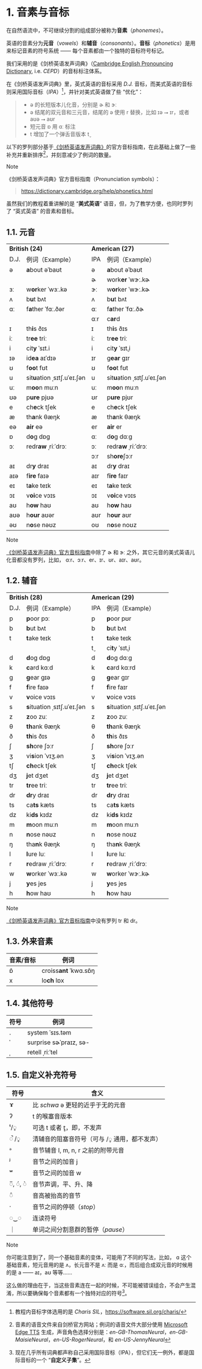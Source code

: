 # 1. 音素与音标

在自然语流中，不可继续分割的组成部分被称为**音素**（*phonemes*）。

英语的音素分为**元音**（*vowels*）和**辅音**（*consonants*）。**音标**（*phonetics*）是用来标记音素的符号系统 —— 每个音素都由一个独特的音标符号标记。

我们采用的是《剑桥英语发声词典》（[Cambridge English Pronouncing Dictionary](https://dictionary.cambridge.org/pronunciation/), i.e. *CEPD*）的音标标注体系。

在《剑桥英语发声词典》里，英式英语的音标采用 *D.J.* 音标，而美式英语的音标则采用国际音标（*IPA*）[^1]，并针对美式英语做了些 “优化”：

> * <span class="pho">ə</span> 的长短版本儿化音，分别是 <span class="pho">ɚ</span> 和 <span class="pho">ɝː</span>
> * <span class="pho">ə</span> 结尾的双元音和三元音，结尾的 <span class="pho">ə</span> 使用 <span class="pho">r</span> 替换，比如 <span class="pho">ɪə</span>  ⭢ <span class="pho">ɪr</span>，或者 <span class="pho">aʊə</span>  ⭢ <span class="pho">aʊr</span>
> * 短元音 <span class="pho">ɒ</span> 用 <span class="pho">ɑː</span> 标注
> * <span class="pho">t</span> 增加了一个弹舌音版本 <span class="pho">t̬</span>

以下的罗列部分基于[《剑桥英语发声词典》](https://dictionary.cambridge.org/pronunciation/)的官方音标指南，在此基础上做了一些补充并重新排序[^2]，并刻意减少了例词的数量。

> [!Note]
> 《剑桥英语发声词典》官方音标指南（Pronunciation symbols）：
> > https://dictionary.cambridge.org/help/phonetics.html

虽然我们的教程着重讲解的是 “**美式英语**” 语音，但，为了教学方便，也同时罗列了 “英式英语” 的音素和音标。

## 1.1. 元音

<table>
<tbody>
<tr>
<td colspan="2"><strong>British (24)</strong></td>
<td colspan="2"><strong>American (27)</strong></td>
</tr>
<tr>
<td>D.J.</td>
<td>例词（Example）</td>
<td>IPA</td>
<td>例词（Example）</td>
</tr>
<tr>
<td><span class="pho">ə</span><span class="speak-word-inline" data-audio-uk-male="/audios/uk_phonetics_sound_above_2023feb.mp3"></span></td>
<td><b>a</b>bout <span class="pho alt not-display">əˈbaʊt</span><span class="speak-word-inline" data-audio-uk-female="/audios/about-uk-female.mp3" data-audio-uk-male="/audios/about-uk-male.mp3"></span></td>
<td><span class="pho">ə</span><span class="speak-word-inline" data-audio-us-male="/audios/us_phonetics_sound_above_2023feb.mp3"></span></td>
<td><b>a</b>bout <span class="pho alt not-display">əˈbaʊt</span><span class="speak-word-inline" data-audio-us-female="/audios/about-us-female.mp3" data-audio-us-male="/audios/about-us-male.mp3"></span></td>
</tr>
<tr>
<td></td>
<td></td>
<td><span class="pho">ɚ</span><span class="speak-word-inline" data-audio-us-male="/audios/us_phonetics_sound_mother_2023feb.mp3"></span></td>
<td>work<b>er</b> <span class="pho alt not-display">ˈwɝː.kɚ</span><span class="speak-word-inline" data-audio-us-female="/audios/worker-us-female.mp3" data-audio-us-male="/audios/worker-us-male.mp3"></span></td>
</tr>
<tr>
<td><span class="pho">ɜː</span><span class="speak-word-inline" data-audio-uk-male="/audios/uk_phonetics_sound_bird_2023feb.mp3"></span></td>
<td>w<b>or</b>ker <span class="pho alt not-display">ˈwɜː.kə</span><span class="speak-word-inline" data-audio-uk-female="/audios/worker-uk-female.mp3" data-audio-uk-male="/audios/worker-uk-male.mp3"></span></td>
<td><span class="pho">ɝː</span><span class="speak-word-inline" data-audio-us-male="/audios/us_phonetics_sound_bird_2023feb.mp3"></span></td>
<td>w<b>or</b>ker <span class="pho alt not-display">ˈwɝː.kɚ</span><span class="speak-word-inline" data-audio-us-female="/audios/worker-us-female.mp3" data-audio-us-male="/audios/worker-us-male.mp3"></span></td>
</tr>
<tr>
<td><span class="pho">ʌ</span><span class="speak-word-inline" data-audio-uk-male="/audios/uk_phonetics_sound_cup_2023feb.mp3"></span></td>
<td>b<b>u</b>t <span class="pho alt not-display">bʌt</span><span class="speak-word-inline" data-audio-uk-female="/audios/but-uk-female.mp3" data-audio-uk-male="/audios/but-uk-male.mp3"></span></td>
<td><span class="pho">ʌ</span><span class="speak-word-inline" data-audio-us-male="/audios/us_phonetics_sound_cup_2023feb.mp3"></span></td>
<td>b<b>u</b>t <span class="pho alt not-display">bʌt</span><span class="speak-word-inline" data-audio-us-female="/audios/but-us-female.mp3" data-audio-us-male="/audios/but-us-male.mp3"></span></td>
</tr>
<tr>
<td><span class="pho">ɑː</span><span class="speak-word-inline" data-audio-uk-male="/audios/uk_phonetics_sound_father_2023feb.mp3"></span></td>
<td>f<b>a</b>ther <span class="pho alt not-display">ˈfɑː.ðər</span><span class="speak-word-inline" data-audio-uk-female="/audios/father-uk-female.mp3" data-audio-uk-male="/audios/father-uk-male.mp3"></span></td>
<td><span class="pho">ɑː</span><span class="speak-word-inline" data-audio-us-male="/audios/us_phonetics_sound_father_2023feb.mp3"></span></td>
<td>f<b>a</b>ther <span class="pho alt not-display">ˈfɑː.ðɚ</span><span class="speak-word-inline" data-audio-us-female="/audios/father-us-female.mp3" data-audio-us-male="/audios/father-us-male.mp3"></span></td>
</tr>
<tr>
<td></td>
<td></td>
<td><span class="pho">ɑːr</span><span class="speak-word-inline" data-audio-us-male="/audios/us_phonetics_sound_card_2023feb.mp3"></span></td>
<td>c<b>ar</b>d<span class="speak-word-inline" data-audio-us-female="/audios/card-us-female.mp3" data-audio-us-male="/audios/card-us-male.mp3"></span></td>
</tr>
<tr>
<td><span class="pho">ɪ</span><span class="speak-word-inline" data-audio-uk-male="/audios/uk_phonetics_sound_ship_2023feb.mp3"></span></td>
<td>th<b>i</b>s <span class="pho alt not-display">ðɪs</span><span class="speak-word-inline" data-audio-uk-female="/audios/this-uk-female.mp3" data-audio-uk-male="/audios/this-uk-male.mp3"></span></td>
<td><span class="pho">ɪ</span><span class="speak-word-inline" data-audio-us-male="/audios/us_phonetics_sound_ship_2023feb.mp3"></span></td>
<td>th<b>i</b>s <span class="pho alt not-display">ðɪs</span><span class="speak-word-inline" data-audio-us-female="/audios/this-us-female.mp3" data-audio-us-male="/audios/this-us-male.mp3"></span></td>
</tr>
<tr>
<td><span class="pho">iː</span><span class="speak-word-inline" data-audio-uk-male="/audios/uk_phonetics_sound_sheep_2023feb.mp3"></span></td>
<td>tr<b>ee</b> <span class="pho alt not-display">triː</span><span class="speak-word-inline" data-audio-uk-female="/audios/tree-uk-female.mp3" data-audio-uk-male="/audios/tree-uk-male.mp3"></span></td>
<td><span class="pho">iː</span><span class="speak-word-inline" data-audio-us-male="/audios/us_phonetics_sound_sheep_2023feb.mp3"></span></td>
<td>tr<b>ee</b> <span class="pho alt not-display">triː</span><span class="speak-word-inline" data-audio-us-female="/audios/tree-us-female.mp3" data-audio-us-male="/audios/tree-us-male.mp3"></span></td>
</tr>
<tr>
<td><span class="pho">i</span><span class="speak-word-inline" data-audio-uk-male="/audios/uk_phonetics_sound_happy_2023feb.mp3"></span></td>
<td>cit<b>y</b> <span class="pho alt not-display">ˈsɪt.i</span><span class="speak-word-inline" data-audio-uk-female="/audios/city-uk-female.mp3" data-audio-uk-male="/audios/city-uk-male.mp3"></span></td>
<td><span class="pho">i<span class="speak-word-inline" data-audio-us-male="/audios/us_phonetics_sound_happy_2023feb.mp3"></span></span></td>
<td>cit<b>y</b> <span class="pho alt not-display">ˈsɪt̬.i</span><span class="speak-word-inline" data-audio-us-female="/audios/city-us-female.mp3" data-audio-us-male="/audios/city-us-male.mp3"></span></td>
</tr>
<tr>
<td><span class="pho">ɪə</span><span class="speak-word-inline" data-audio-uk-male="/audios/uk_phonetics_sound_ear_2023feb.mp3"></span></td>
<td>id<b>ea</b> <span class="pho alt not-display">aɪˈdɪə</span><span class="speak-word-inline" data-audio-uk-female="/audios/idea-uk-female.mp3" data-audio-uk-male="/audios/idea-uk-male.mp3"></span></td>
<td><span class="pho">ɪr</span><span class="speak-word-inline" data-audio-us-male="/audios/us_phonetics_sound_ear_2023feb.mp3"></span></td>
<td>g<b>ear</b> <span class="pho alt not-display">ɡɪr</span><span class="speak-word-inline" data-audio-us-female="/audios/gear-us-female.mp3" data-audio-us-male="/audios/gear-us-male.mp3"></span></td>
</tr>
<tr>
<td><span class="pho">ʊ</span><span class="speak-word-inline" data-audio-uk-male="/audios/uk_phonetics_sound_foot_2023feb.mp3"></span></td>
<td>f<b>oo</b>t <span class="pho alt not-display">fʊt</span><span class="speak-word-inline" data-audio-uk-female="/audios/foot-uk-female.mp3" data-audio-uk-male="/audios/foot-uk-male.mp3"></span></td>
<td><span class="pho">ʊ</span><span class="speak-word-inline" data-audio-us-male="/audios/us_phonetics_sound_foot_2023feb.mp3"></span></td>
<td>f<b>oo</b>t <span class="pho alt not-display">fʊt</span><span class="speak-word-inline" data-audio-us-female="/audios/foot-us-female.mp3" data-audio-us-male="/audios/foot-us-male.mp3"></span></td>
</tr>
<tr>
<td><span class="pho">u</span><span class="speak-word-inline" data-audio-uk-male="/audios/uk_phonetics_sound_situation_2023feb.mp3"></span></td>
<td>sit<b>u</b>ation <span class="pho alt not-display">ˌsɪtʃ.uˈeɪ.ʃən</span><span class="speak-word-inline" data-audio-uk-female="/audios/situation-uk-female.mp3" data-audio-uk-male="/audios/situation-uk-male.mp3"></span></td>
<td><span class="pho">u</span><span class="speak-word-inline" data-audio-us-male="/audios/us_phonetics_sound_situation_2023feb.mp3"></span></td>
<td>sit<b>u</b>ation <span class="pho alt not-display">ˌsɪtʃ.uˈeɪ.ʃən</span><span class="speak-word-inline" data-audio-us-female="/audios/situation-us-female.mp3" data-audio-us-male="/audios/situation-us-male.mp3"></span></td>
</tr>
<tr>
<td><span class="pho">uː</span><span class="speak-word-inline" data-audio-uk-male="/audios/uk_phonetics_sound_blue_2023feb.mp3"></span></td>
<td>m<b>oo</b>n <span class="pho alt not-display">muːn</span><span class="speak-word-inline" data-audio-uk-female="/audios/moon-uk-female.mp3" data-audio-uk-male="/audios/moon-uk-male.mp3"></span></td>
<td><span class="pho">uː</span><span class="speak-word-inline" data-audio-us-male="/audios/us_phonetics_sound_blue_2023feb.mp3"></span></td>
<td>m<b>oo</b>n <span class="pho alt not-display">muːn</span><span class="speak-word-inline" data-audio-us-female="/audios/moon-us-female.mp3" data-audio-us-male="/audios/moon-us-male.mp3"></span></td>
</tr>
<tr>
<td><span class="pho">ʊə</span><span class="speak-word-inline" data-audio-uk-male="/audios/uk_phonetics_sound_pure_2023feb.mp3"></span></td>
<td>p<b>ure</b> <span class="pho alt not-display">pjʊə</span><span class="speak-word-inline" data-audio-uk-female="/audios/pure-uk-female.mp3" data-audio-uk-male="/audios/pure-uk-male.mp3"></span></td>
<td><span class="pho">ʊr</span><span class="speak-word-inline" data-audio-us-male="/audios/us_phonetics_sound_pure_2023feb.mp3"></span></td>
<td>p<b>ure</b> <span class="pho alt not-display">pjʊr</span><span class="speak-word-inline" data-audio-us-female="/audios/pure-us-female.mp3" data-audio-us-male="/audios/pure-us-male.mp3"></span></td>
</tr>
<tr>
<td><span class="pho">e</span><span class="speak-word-inline" data-audio-uk-male="/audios/uk_phonetics_sound_head_2023feb.mp3"></span></td>
<td>ch<b>e</b>ck <span class="pho alt not-display">tʃek</span><span class="speak-word-inline" data-audio-uk-female="/audios/check-uk-female.mp3" data-audio-uk-male="/audios/check-uk-male.mp3"></span></td>
<td><span class="pho">e</span><span class="speak-word-inline" data-audio-us-male="/audios/us_phonetics_sound_head_2023feb.mp3"></span></td>
<td>ch<b>e</b>ck <span class="pho alt not-display">tʃek</span><span class="speak-word-inline" data-audio-us-female="/audios/check-us-female.mp3" data-audio-us-male="/audios/check-us-male.mp3"></span></td>
</tr>
<tr>
<td><span class="pho">æ</span><span class="speak-word-inline" data-audio-uk-male="/audios/uk_phonetics_sound_hat_2023feb.mp3"></span></td>
<td>th<b>a</b>nk <span class="pho alt not-display">θæŋk</span><span class="speak-word-inline" data-audio-uk-female="/audios/thank-uk-female.mp3" data-audio-uk-male="/audios/thank-uk-male.mp3"></span></td>
<td><span class="pho">æ</span><span class="speak-word-inline" data-audio-us-male="/audios/us_phonetics_sound_hat_2023feb.mp3"></span></td>
<td>th<b>a</b>nk <span class="pho alt not-display">θæŋk</span><span class="speak-word-inline" data-audio-us-female="/audios/thank-us-female.mp3" data-audio-us-male="/audios/thank-us-male.mp3"></span></td>
</tr>
<tr>
<td><span class="pho">eə</span><span class="speak-word-inline" data-audio-uk-male="/audios/uk_phonetics_sound_hair_2023feb.mp3"></span></td>
<td><b>air</b> <span class="pho alt not-display">eə</span><span class="speak-word-inline" data-audio-uk-female="/audios/air-uk-female.mp3" data-audio-uk-male="/audios/air-uk-male.mp3"></span></td>
<td><span class="pho">er</span><span class="speak-word-inline" data-audio-us-male="/audios/us_phonetics_sound_hair_2023feb.mp3"></span></td>
<td><b>air</b> <span class="pho alt not-display">er</span><span class="speak-word-inline" data-audio-us-female="/audios/air-us-female.mp3" data-audio-us-male="/audios/air-us-male.mp3"></span></td>
</tr>
<tr>
<td><span class="pho">ɒ</span><span class="speak-word-inline" data-audio-uk-male="/audios/uk_phonetics_sound_sock_2023feb.mp3"></span></td>
<td>d<b>o</b>g <span class="pho alt not-display">dɒɡ</span><span class="speak-word-inline" data-audio-uk-female="/audios/dog-uk-female.mp3" data-audio-uk-male="/audios/dog-uk-male.mp3"></span></td>
<td><span class="pho">ɑː</span><span class="speak-word-inline" data-audio-us-male="/audios/us_phonetics_sound_father_2023feb.mp3"></span></td>
<td>d<b>o</b>g <span class="pho alt not-display">dɑːɡ</span><span class="speak-word-inline" data-audio-us-female="/audios/dog-us-female.mp3" data-audio-us-male="/audios/dog-us-male.mp3"></span></td>
</tr>
<tr>
<td><span class="pho">ɔː</span><span class="speak-word-inline" data-audio-uk-male="/audios/uk_phonetics_sound_horse_2023feb.mp3"></span></td>
<td>redr<b>aw</b> <span class="pho alt not-display">ˌriːˈdrɔː</span><span class="speak-word-inline" data-audio-uk-female="/audios/redraw-uk-female.mp3" data-audio-uk-male="/audios/redraw-uk-male.mp3"></span></td>
<td><span class="pho">ɔː</span><span class="speak-word-inline" data-audio-us-male="/audios/us_phonetics_sound_horse_2023feb.mp3"></span></td>
<td>redr<b>aw</b> <span class="pho alt not-display">ˌriːˈdrɔː</span><span class="speak-word-inline" data-audio-us-female="/audios/redraw-us-female.mp3" data-audio-us-male="/audios/redraw-us-male.mp3"></span></td>
</tr>
<tr>
<td></td>
<td></td>
<td><span class="pho">ɔːr</span><span class="speak-word-inline" data-audio-us-male="/audios/us_phonetics_sound_ho_rse_2023feb.mp3"></span></td>
<td>sh<b>ore</b><span class="pho alt not-display">ʃɔːr</span><span class="speak-word-inline" data-audio-us-female="/audios/shore-us-female.mp3" data-audio-us-male="/audios/shore-us-male.mp3"></span></td>
</tr>
<tr>
<td><span class="pho">aɪ</span><span class="speak-word-inline" data-audio-uk-male="/audios/uk_phonetics_sound_eye_2023feb.mp3"></span></td>
<td>dr<b>y</b> <span class="pho alt not-display">draɪ</span><span class="speak-word-inline" data-audio-uk-female="/audios/dry-uk-female.mp3" data-audio-uk-male="/audios/dry-uk-male.mp3"></span></td>
<td><span class="pho">aɪ</span><span class="speak-word-inline" data-audio-us-male="/audios/us_phonetics_sound_eye_2023feb.mp3"></span></td>
<td>dr<b>y</b> <span class="pho alt not-display">draɪ</span><span class="speak-word-inline" data-audio-us-female="/audios/dry-us-female.mp3" data-audio-us-male="/audios/dry-us-male.mp3"></span></td>
</tr>
<tr>
<td><span class="pho">aɪə</span><span class="speak-word-inline" data-audio-uk-male="/audios/uk_phonetics_sound_fire_2023feb.mp3"></span></td>
<td>f<b>ire</b> <span class="pho alt not-display">faɪə</span><span class="speak-word-inline" data-audio-uk-female="/audios/fire-uk-female.mp3" data-audio-uk-male="/audios/fire-uk-male.mp3"></span></td>
<td><span class="pho">aɪr</span><span class="speak-word-inline" data-audio-us-male="/audios/us_phonetics_sound_fire_2023feb.mp3"></span></td>
<td>f<b>ire</b> <span class="pho alt not-display">faɪr</span><span class="speak-word-inline" data-audio-us-female="/audios/fire-us-female.mp3" data-audio-us-male="/audios/fire-us-male.mp3"></span></td>
</tr>
<tr>
<td><span class="pho">eɪ</span><span class="speak-word-inline" data-audio-uk-male="/audios/uk_phonetics_sound_day_2023feb_002.mp3"></span></td>
<td>t<b>a</b>ke <span class="pho alt not-display">teɪk</span><span class="speak-word-inline" data-audio-uk-female="/audios/take-uk-female.mp3" data-audio-uk-male="/audios/take-uk-male.mp3"></span></td>
<td><span class="pho">eɪ</span><span class="speak-word-inline" data-audio-us-male="/audios/us_phonetics_sound_day_2023feb_002.mp3"></span></td>
<td>t<b>a</b>ke <span class="pho alt not-display">teɪk</span><span class="speak-word-inline" data-audio-us-female="/audios/take-us-female.mp3" data-audio-us-male="/audios/take-us-male.mp3"></span></td>
</tr>
<tr>
<td><span class="pho">ɔɪ</span><span class="speak-word-inline" data-audio-uk-male="/audios/uk_phonetics_sound_boy_2023feb.mp3"></span></td>
<td>v<b>oi</b>ce <span class="pho alt not-display">vɔɪs</span><span class="speak-word-inline" data-audio-uk-female="/audios/voice-uk-female.mp3" data-audio-uk-male="/audios/voice-uk-male.mp3"></span></td>
<td><span class="pho">ɔɪ</span><span class="speak-word-inline" data-audio-us-male="/audios/us_phonetics_sound_boy_2023feb.mp3"></span></td>
<td>v<b>oi</b>ce <span class="pho alt not-display">vɔɪs</span><span class="speak-word-inline" data-audio-us-female="/audios/voice-us-female.mp3" data-audio-us-male="/audios/voice-us-male.mp3"></span></td>
</tr>
<tr>
<td><span class="pho">aʊ</span><span class="speak-word-inline" data-audio-uk-male="/audios/uk_phonetics_sound_mouth_2023feb.mp3"></span></td>
<td>h<b>ow</b> <span class="pho alt not-display">haʊ</span><span class="speak-word-inline" data-audio-uk-female="/audios/how-uk-female.mp3" data-audio-uk-male="/audios/how-uk-male.mp3"></span></td>
<td><span class="pho">aʊ</span><span class="speak-word-inline" data-audio-us-male="/audios/us_phonetics_sound_mouth_2023feb.mp3"></span></td>
<td>h<b>ow</b> <span class="pho alt not-display">haʊ</span><span class="speak-word-inline" data-audio-us-female="/audios/how-us-female.mp3" data-audio-us-male="/audios/how-us-male.mp3"></span></td>
</tr>
<tr>
<td><span class="pho">aʊə</span><span class="speak-word-inline" data-audio-uk-male="/audios/uk_phonetics_sound_hour_2023feb.mp3"></span></td>
<td>h<b>our</b> <span class="pho alt not-display">aʊər</span><span class="speak-word-inline" data-audio-uk-female="/audios/hour-uk-female.mp3" data-audio-uk-male="/audios/hour-uk-male.mp3"></span></td>
<td><span class="pho">aʊr</span><span class="speak-word-inline" data-audio-us-male="/audios/us_phonetics_sound_hour_2023feb.mp3"></span></td>
<td>h<b>our</b> <span class="pho alt not-display">aʊr</span><span class="speak-word-inline" data-audio-us-female="/audios/hour-us-female.mp3" data-audio-us-male="/audios/hour-us-male.mp3"></span></td>
</tr>
<tr>
<td><span class="pho">əʊ</span><span class="speak-word-inline" data-audio-uk-male="/audios/uk_phonetics_sound_nose_2023feb.mp3"></span></td>
<td>n<b>o</b>se <span class="pho alt not-display">nəʊz</span><span class="speak-word-inline" data-audio-uk-female="/audios/nose-uk-female.mp3" data-audio-uk-male="/audios/nose-uk-male.mp3"></span></td>
<td><span class="pho">oʊ</span><span class="speak-word-inline" data-audio-us-male="/audios/us_phonetics_sound_nose_2023feb.mp3"></span></td>
<td>n<b>o</b>se <span class="pho alt not-display">noʊz</span><span class="speak-word-inline" data-audio-us-female="/audios/nose-us-female.mp3" data-audio-us-male="/audios/nose-us-male.mp3"></span></td>
</tr>
</tbody>
</table>

> [!Note]
>
> [《剑桥英语发声词典》官方音标指南](https://dictionary.cambridge.org/help/phonetics.html)中除了 <span class="pho">ɚ</span> 和 <span class="pho">ɝː</span> 之外，其它元音的美式英语儿化音都没有罗列，比如，
<span class="pho">ɑːr</span>、<span class="pho">ɔːr</span>、<span class="pho">er</span>、<span class="pho">ɪr</span>、<span class="pho">ʊr</span>、<span class="pho">aɪr</span>、<span class="pho">aʊr</span>。

## 1.2. 辅音

<table>
<tbody>
<tr>
<td colspan="2"><strong>British (28)</strong></td>
<td colspan="2"><strong>American (29)</strong></td>
</tr>
<tr>
<td>D.J.</td>
<td>例词（Example）</td>
<td>IPA</td>
<td>例词（Example）</td>
</tr>
<tr>
<td><span class="pho">p</span><span class="speak-word-inline" data-audio-uk-male="/audios/uk_phonetics_sound_pen_2023feb.mp3"></span></td>
<td><b>p</b>oor <span class="pho alt not-display">pɔː</span><span class="speak-word-inline" data-audio-uk-female="/audios/poor-uk-female.mp3" data-audio-uk-male="/audios/poor-uk-male.mp3"></span></td>
<td><span class="pho">p</span><span class="speak-word-inline" data-audio-us-male="/audios/us_phonetics_sound_pen_2023feb.mp3"></span></td>
<td><b>p</b>oor <span class="pho alt not-display">pʊr</span><span class="speak-word-inline" data-audio-us-female="/audios/poor-us-female.mp3" data-audio-us-male="/audios/poor-us-male.mp3"></span></td>
</tr>
<tr>
<td><span class="pho">b</span><span class="speak-word-inline" data-audio-uk-male="/audios/uk_phonetics_sound_book_2023feb.mp3"></span></td>
<td><b>b</b>ut <span class="pho alt not-display">bʌt</span><span class="speak-word-inline" data-audio-uk-female="/audios/but-uk-female.mp3" data-audio-uk-male="/audios/but-uk-male.mp3"></span></td>
<td><span class="pho">b</span><span class="speak-word-inline" data-audio-us-male="/audios/us_phonetics_sound_book_2023feb.mp3"></span></td>
<td><b>b</b>ut <span class="pho alt not-display">bʌt</span><span class="speak-word-inline" data-audio-us-female="/audios/but-us-female.mp3" data-audio-us-male="/audios/but-us-male.mp3"></span></td>
</tr>
<tr>
<td><span class="pho">t</span><span class="speak-word-inline" data-audio-uk-male="/audios/uk_phonetics_sound_town_2023feb.mp3"></span></td>
<td><b>t</b>ake <span class="pho alt not-display">teɪk</span><span class="speak-word-inline" data-audio-uk-female="/audios/take-uk-female.mp3" data-audio-uk-male="/audios/take-uk-male.mp3"></span></td>
<td><span class="pho">t</span><span class="speak-word-inline" data-audio-us-male="/audios/us_phonetics_sound_town_2023feb.mp3"></span></td>
<td><b>t</b>ake <span class="pho alt not-display">teɪk</span><span class="speak-word-inline" data-audio-us-female="/audios/take-us-female.mp3" data-audio-us-male="/audios/take-us-male.mp3"></span></td>
</tr>
<tr>
<td></td>
<td></td>
<td><span class="pho">t̬</span><span class="speak-word-inline" data-audio-us-male="/audios/us_phonetics_sound_cutting_2023feb.mp3"></span></td>
<td>ci<b>t</b>y <span class="pho alt not-display">ˈsɪt̬.i</span><span class="speak-word-inline" data-audio-us-female="/audios/city-us-female.mp3" data-audio-us-male="/audios/city-us-male.mp3"></span></td>
</tr>
<tr>
<td><span class="pho">d</span><span class="speak-word-inline" data-audio-uk-male="/audios/uk_phonetics_sound_day_2023feb_001.mp3"></span></td>
<td><b>d</b>og <span class="pho alt not-display">dɒɡ</span><span class="speak-word-inline" data-audio-uk-female="/audios/dog-uk-female.mp3" data-audio-uk-male="/audios/dog-uk-male.mp3"></span></td>
<td><span class="pho">d</span><span class="speak-word-inline" data-audio-us-male="/audios/us_phonetics_sound_day_2023feb_001.mp3"></span></td>
<td><b>d</b>og <span class="pho alt not-display">dɑːɡ</span><span class="speak-word-inline" data-audio-us-female="/audios/dog-us-female.mp3" data-audio-us-male="/audios/dog-us-male.mp3"></span></td>
</tr>
<tr>
<td><span class="pho">k</span><span class="speak-word-inline" data-audio-uk-male="/audios/uk_phonetics_sound_cat_2023feb.mp3"></span></td>
<td><b>c</b>ard <span class="pho alt not-display">kɑːd</span><span class="speak-word-inline" data-audio-uk-female="/audios/card-uk-female.mp3" data-audio-uk-male="/audios/card-uk-male.mp3"></span></td>
<td><span class="pho">k</span><span class="speak-word-inline" data-audio-us-male="/audios/us_phonetics_sound_cat_2023feb.mp3"></span></td>
<td><b>c</b>ard <span class="pho alt not-display">kɑːrd</span><span class="speak-word-inline" data-audio-us-female="/audios/card-us-female.mp3" data-audio-us-male="/audios/card-us-male.mp3"></span></td>
</tr>
<tr>
<td><span class="pho">g</span><span class="speak-word-inline" data-audio-uk-male="/audios/uk_phonetics_sound_give_2023feb.mp3"></span></td>
<td><b>g</b>ear <span class="pho alt not-display">ɡɪə</span><span class="speak-word-inline" data-audio-uk-female="/audios/gear-uk-female.mp3" data-audio-uk-male="/audios/gear-uk-male.mp3"></span></td>
<td><span class="pho">g</span><span class="speak-word-inline" data-audio-us-male="/audios/us_phonetics_sound_give_2023feb.mp3"></span></td>
<td><b>g</b>ear <span class="pho alt not-display">ɡɪr</span><span class="speak-word-inline" data-audio-us-female="/audios/gear-us-female.mp3" data-audio-us-male="/audios/gear-us-male.mp3"></span></td>
</tr>
<tr>
<td><span class="pho">f</span><span class="speak-word-inline" data-audio-uk-male="/audios/uk_phonetics_sound_fish_2023feb.mp3"></span></td>
<td><b>f</b>ire <span class="pho alt not-display">faɪə</span><span class="speak-word-inline" data-audio-uk-female="/audios/fire-uk-female.mp3" data-audio-uk-male="/audios/fire-uk-male.mp3"></span></td>
<td><span class="pho">f</span><span class="speak-word-inline" data-audio-us-male="/audios/us_phonetics_sound_fish_2023feb.mp3"></span></td>
<td><b>f</b>ire <span class="pho alt not-display">faɪr</span><span class="speak-word-inline" data-audio-us-female="/audios/fire-us-female.mp3" data-audio-us-male="/audios/fire-us-male.mp3"></span></td>
</tr>
<tr>
<td><span class="pho">v</span><span class="speak-word-inline" data-audio-uk-male="/audios/uk_phonetics_sound_very_2023feb.mp3"></span></td>
<td><b>v</b>oice <span class="pho alt not-display">vɔɪs</span><span class="speak-word-inline" data-audio-uk-female="/audios/voice-uk-female.mp3" data-audio-uk-male="/audios/voice-uk-male.mp3"></span></td>
<td><span class="pho">v</span><span class="speak-word-inline" data-audio-us-male="/audios/us_phonetics_sound_very_2023feb.mp3"></span></td>
<td><b>v</b>oice <span class="pho alt not-display">vɔɪs</span><span class="speak-word-inline" data-audio-us-female="/audios/voice-us-female.mp3" data-audio-us-male="/audios/voice-us-male.mp3"></span></td>
</tr>
<tr>
<td><span class="pho">s</span><span class="speak-word-inline" data-audio-uk-male="/audios/uk_phonetics_sound_say_2023feb.mp3"></span></td>
<td><b>s</b>ituation <span class="pho alt not-display">ˌsɪtʃ.uˈeɪ.ʃən</span><span class="speak-word-inline" data-audio-uk-female="/audios/situation-uk-female.mp3" data-audio-uk-male="/audios/situation-uk-male.mp3"></span></td>
<td><span class="pho">s</span><span class="speak-word-inline" data-audio-us-male="/audios/us_phonetics_sound_say_2023feb.mp3"></span></td>
<td><b>s</b>ituation <span class="pho alt not-display">ˌsɪtʃ.uˈeɪ.ʃən</span><span class="speak-word-inline" data-audio-us-female="/audios/situation-us-female.mp3" data-audio-us-male="/audios/situation-us-male.mp3"></span></td>
</tr>
<tr>
<td><span class="pho">z</span><span class="speak-word-inline" data-audio-uk-male="/audios/uk_phonetics_sound_zoo_2023feb.mp3"></span></td>
<td><b>z</b>oo <span class="pho alt not-display">zuː</span><span class="speak-word-inline" data-audio-uk-female="/audios/zoo-uk-female.mp3" data-audio-uk-male="/audios/zoo-uk-male.mp3"></span></td>
<td><span class="pho">z</span><span class="speak-word-inline" data-audio-us-male="/audios/us_phonetics_sound_zoo_2023feb.mp3"></span></td>
<td><b>z</b>oo <span class="pho alt not-display">zuː</span><span class="speak-word-inline" data-audio-us-female="/audios/zoo-us-female.mp3" data-audio-us-male="/audios/zoo-us-male.mp3"></span></td>
</tr>
<tr>
<td><span class="pho">θ</span><span class="speak-word-inline" data-audio-uk-male="/audios/uk_phonetics_sound_think_2023feb.mp3"></span></td>
<td><b>th</b>ank <span class="pho alt not-display">θæŋk</span><span class="speak-word-inline" data-audio-uk-female="/audios/thank-uk-female.mp3" data-audio-uk-male="/audios/thank-uk-male.mp3"></span></td>
<td><span class="pho">θ</span><span class="speak-word-inline" data-audio-us-male="/audios/us_phonetics_sound_think_2023feb.mp3"></span></td>
<td><b>th</b>ank <span class="pho alt not-display">θæŋk</span><span class="speak-word-inline" data-audio-us-female="/audios/thank-us-female.mp3" data-audio-us-male="/audios/thank-us-male.mp3"></span></td>
</tr>
<tr>
<td><span class="pho">ð</span><span class="speak-word-inline" data-audio-uk-male="/audios/uk_phonetics_sound_this_2023feb.mp3"></span></td>
<td><b>th</b>is <span class="pho alt not-display">ðɪs</span><span class="speak-word-inline" data-audio-uk-female="/audios/this-uk-female.mp3" data-audio-uk-male="/audios/this-uk-male.mp3"></span></td>
<td><span class="pho">ð</span><span class="speak-word-inline" data-audio-us-male="/audios/us_phonetics_sound_this_2023feb.mp3"></span></td>
<td><b>th</b>is <span class="pho alt not-display">ðɪs</span><span class="speak-word-inline" data-audio-us-female="/audios/this-us-female.mp3" data-audio-us-male="/audios/this-us-male.mp3"></span></td>
</tr>
<tr>
<td><span class="pho">ʃ</span><span class="speak-word-inline" data-audio-uk-male="/audios/uk_phonetics_sound_she_2023feb.mp3"></span></td>
<td><b>sh</b>ore <span class="pho alt not-display">ʃɔːr</span><span class="speak-word-inline" data-audio-uk-female="/audios/shore-uk-female.mp3" data-audio-uk-male="/audios/shore-uk-male.mp3"></span></td>
<td><span class="pho">ʃ</span><span class="speak-word-inline" data-audio-us-male="/audios/us_phonetics_sound_she_2023feb.mp3"></span></td>
<td><b>sh</b>ore <span class="pho alt not-display">ʃɔːr</span><span class="speak-word-inline" data-audio-us-female="/audios/shore-us-female.mp3" data-audio-us-male="/audios/shore-us-male.mp3"></span></td>
</tr>
<tr>
<td><span class="pho">ʒ</span><span class="speak-word-inline" data-audio-uk-male="/audios/uk_phonetics_sound_vision_2023feb.mp3"></span></td>
<td>vi<b>s</b>ion <span class="pho alt not-display">ˈvɪʒ.ən</span><span class="speak-word-inline" data-audio-uk-female="/audios/vision-uk-female.mp3" data-audio-uk-male="/audios/vision-uk-male.mp3"></span></td>
<td><span class="pho">ʒ</span><span class="speak-word-inline" data-audio-us-male="/audios/us_phonetics_sound_vision_2023feb.mp3"></span></td>
<td>vi<b>s</b>ion <span class="pho alt not-display">ˈvɪʒ.ən</span><span class="speak-word-inline" data-audio-us-female="/audios/vision-us-female.mp3" data-audio-us-male="/audios/vision-us-male.mp3"></span></td>
</tr>
<tr>
<td><span class="pho">tʃ</span><span class="speak-word-inline" data-audio-uk-male="/audios/uk_phonetics_sound_cheese_2023feb.mp3"></span></td>
<td><b>ch</b>eck <span class="pho alt not-display">tʃek</span><span class="speak-word-inline" data-audio-uk-female="/audios/check-uk-female.mp3" data-audio-uk-male="/audios/check-uk-male.mp3"></span></td>
<td><span class="pho">tʃ</span><span class="speak-word-inline" data-audio-us-male="/audios/us_phonetics_sound_cheese_2023feb.mp3"></span></td>
<td><b>ch</b>eck <span class="pho alt not-display">tʃek</span><span class="speak-word-inline" data-audio-us-female="/audios/check-us-female.mp3" data-audio-us-male="/audios/check-us-male.mp3"></span></td>
</tr>
<tr>
<td><span class="pho">dʒ</span><span class="speak-word-inline" data-audio-uk-male="/audios/uk_phonetics_sound_jump_2023feb.mp3"></span></td>
<td><b>j</b>et <span class="pho alt not-display">dʒet</span><span class="speak-word-inline" data-audio-uk-female="/audios/jet-uk-female.mp3" data-audio-uk-male="/audios/jet-uk-male.mp3"></span></td>
<td><span class="pho">dʒ</span><span class="speak-word-inline" data-audio-us-male="/audios/us_phonetics_sound_jump_2023feb.mp3"></span></td>
<td><b>j</b>et <span class="pho alt not-display">dʒet</span><span class="speak-word-inline" data-audio-us-female="/audios/jet-us-female.mp3" data-audio-us-male="/audios/jet-us-male.mp3"></span></td>
</tr>
<tr>
<td><span class="pho">tr</span><span class="speak-word-inline" data-audio-uk-male="/audios/uk_phonetics_sound_tra_2023feb.mp3"></span></td>
<td><b>tr</b>ee <span class="pho alt not-display">triː</span><span class="speak-word-inline" data-audio-uk-female="/audios/tree-uk-female.mp3" data-audio-uk-male="/audios/tree-uk-male.mp3"></span></td>
<td><span class="pho">tr</span><span class="speak-word-inline" data-audio-us-male="/audios/us_phonetics_sound_tra_2023feb.mp3"></span></td>
<td><b>tr</b>ee <span class="pho alt not-display">triː</span><span class="speak-word-inline" data-audio-us-female="/audios/tree-us-female.mp3" data-audio-us-male="/audios/tree-us-male.mp3"></span></td>
</tr>
<tr>
<td><span class="pho">dr</span><span class="speak-word-inline" data-audio-uk-male="/audios/uk_phonetics_sound_dra_2023feb.mp3"></span></td>
<td><b>dr</b>y <span class="pho alt not-display">draɪ</span><span class="speak-word-inline" data-audio-uk-female="/audios/dry-uk-female.mp3" data-audio-uk-male="/audios/dry-uk-male.mp3"></span></td>
<td><span class="pho">dr</span><span class="speak-word-inline" data-audio-us-male="/audios/us_phonetics_sound_dra_2023feb.mp3"></span></td>
<td><b>dr</b>y <span class="pho alt not-display">draɪ</span><span class="speak-word-inline" data-audio-us-female="/audios/dry-us-female.mp3" data-audio-us-male="/audios/dry-us-male.mp3"></span></td>
</tr>
<tr>
<td><span class="pho">ts</span><span class="speak-word-inline" data-audio-uk-male="/audios/uk_phonetics_sound_cats.mp3"></span></td>
<td>ca<b>ts</b> <span class="pho alt not-display">kæts</span><span class="speak-word-inline" data-audio-uk-female="/audios/cats-uk-female.mp3" data-audio-uk-male="/audios/cats-uk-male.mp3"></span></td>
<td><span class="pho">ts</span><span class="speak-word-inline" data-audio-us-male="/audios/us_phonetics_sound_cats.mp3"></span></td>
<td>ca<b>ts</b> <span class="pho alt not-display">kæts</span><span class="speak-word-inline" data-audio-us-female="/audios/cats-us-female.mp3" data-audio-us-male="/audios/cats-us-male.mp3"></span></td>
</tr>
<tr>
<td><span class="pho">dz</span><span class="speak-word-inline" data-audio-uk-male="/audios/uk_phonetics_sound_kids.mp3"></span></td>
<td>ki<b>ds</b> <span class="pho alt not-display">kɪdz</span><span class="speak-word-inline" data-audio-uk-female="/audios/kids-uk-female.mp3" data-audio-uk-male="/audios/kids-uk-male.mp3"></span></td>
<td><span class="pho">dz</span><span class="speak-word-inline" data-audio-us-male="/audios/us_phonetics_sound_kids.mp3"></span></td>
<td>ki<b>ds</b> <span class="pho alt not-display">kɪdz</span><span class="speak-word-inline" data-audio-us-female="/audios/kids-us-female.mp3" data-audio-us-male="/audios/kids-us-male.mp3"></span></td>
</tr>
<tr>
<td><span class="pho">m</span><span class="speak-word-inline" data-audio-uk-male="/audios/uk_phonetics_sound_moon_2023feb.mp3"></span></td>
<td><b>m</b>oon <span class="pho alt not-display">muːn</span><span class="speak-word-inline" data-audio-uk-female="/audios/moon-uk-female.mp3" data-audio-uk-male="/audios/moon-uk-male.mp3"></span></td>
<td><span class="pho">m</span><span class="speak-word-inline" data-audio-us-male="/audios/us_phonetics_sound_moon_2023feb.mp3"></span></td>
<td><b>m</b>oon <span class="pho alt not-display">muːn</span><span class="speak-word-inline" data-audio-us-female="/audios/moon-us-female.mp3" data-audio-us-male="/audios/moon-us-male.mp3"></span></td>
</tr>
<tr>
<td><span class="pho">n</span><span class="speak-word-inline" data-audio-uk-male="/audios/uk_phonetics_sound_name_2023feb.mp3"></span></td>
<td><b>n</b>ose <span class="pho alt not-display">nəʊz</span><span class="speak-word-inline" data-audio-uk-female="/audios/nose-uk-female.mp3" data-audio-uk-male="/audios/nose-uk-male.mp3"></span></td>
<td><span class="pho">n</span><span class="speak-word-inline" data-audio-us-male="/audios/us_phonetics_sound_name_2023feb.mp3"></span></td>
<td><b>n</b>ose <span class="pho alt not-display">noʊz</span><span class="speak-word-inline" data-audio-us-female="/audios/nose-us-female.mp3" data-audio-us-male="/audios/nose-us-male.mp3"></span></td>
</tr>
<tr>
<td><span class="pho">ŋ</span><span class="speak-word-inline" data-audio-uk-male="/audios/uk_phonetics_sound_sing_2023feb.mp3"></span></td>
<td>tha<b>n</b>k <span class="pho alt not-display">θæŋk</span><span class="speak-word-inline" data-audio-uk-female="/audios/thank-uk-female.mp3" data-audio-uk-male="/audios/thank-uk-male.mp3"></span></td>
<td><span class="pho">ŋ</span><span class="speak-word-inline" data-audio-us-male="/audios/us_phonetics_sound_sing_2023feb.mp3"></span></td>
<td>tha<b>n</b>k <span class="pho alt not-display">θæŋk</span><span class="speak-word-inline" data-audio-us-female="/audios/thank-us-female.mp3" data-audio-us-male="/audios/thank-us-male.mp3"></span></td>
</tr>
<tr>
<td><span class="pho">l</span><span class="speak-word-inline" data-audio-uk-male="/audios/uk_phonetics_sound_look_2023feb.mp3"></span></td>
<td><b>l</b>ure <span class="pho alt not-display">luː</span><span class="speak-word-inline" data-audio-uk-female="/audios/lure-uk-female.mp3" data-audio-uk-male="/audios/lure-uk-male.mp3"></span></td>
<td><span class="pho">l</span><span class="speak-word-inline" data-audio-us-male="/audios/us_phonetics_sound_look_2023feb.mp3"></span></td>
<td><b>l</b>ure <span class="pho alt not-display">luː</span><span class="speak-word-inline" data-audio-us-female="/audios/lure-us-female.mp3" data-audio-us-male="/audios/lure-us-male.mp3"></span></td>
</tr>
<tr>
<td><span class="pho">r</span><span class="speak-word-inline" data-audio-uk-male="/audios/uk_phonetics_sound_run_2023feb.mp3"></span></td>
<td><b>r</b>edraw <span class="pho alt not-display">ˌriːˈdrɔː</span><span class="speak-word-inline" data-audio-uk-female="/audios/redraw-uk-female.mp3" data-audio-uk-male="/audios/redraw-uk-male.mp3"></span></td>
<td><span class="pho">r</span><span class="speak-word-inline" data-audio-us-male="/audios/us_phonetics_sound_run_2023feb.mp3"></span></td>
<td><b>r</b>edraw <span class="pho alt not-display">ˌriːˈdrɔː</span><span class="speak-word-inline" data-audio-us-female="/audios/redraw-us-female.mp3" data-audio-us-male="/audios/redraw-us-male.mp3"></span></td>
</tr>
<tr>
<td><span class="pho">w</span><span class="speak-word-inline" data-audio-uk-male="/audios/uk_phonetics_sound_we_2023feb.mp3"></span></td>
<td><b>w</b>orker <span class="pho alt not-display">ˈwɜː.kə</span><span class="speak-word-inline" data-audio-uk-female="/audios/worker-uk-female.mp3" data-audio-uk-male="/audios/worker-uk-male.mp3"></span></td>
<td><span class="pho">w</span><span class="speak-word-inline" data-audio-us-male="/audios/us_phonetics_sound_we_2023feb.mp3"></span></td>
<td><b>w</b>orker <span class="pho alt not-display">ˈwɝː.kɚ</span><span class="speak-word-inline" data-audio-us-female="/audios/worker-us-female.mp3" data-audio-us-male="/audios/worker-us-male.mp3"></span></td>
</tr>
<tr>
<td><span class="pho">j</span><span class="speak-word-inline" data-audio-uk-male="/audios/uk_phonetics_sound_yes_2023feb.mp3"></span></td>
<td><b>y</b>es <span class="pho alt not-display">jes</span><span class="speak-word-inline" data-audio-uk-female="/audios/yes-uk-female.mp3" data-audio-uk-male="/audios/yes-uk-male.mp3"></span></td>
<td><span class="pho">j</span><span class="speak-word-inline" data-audio-us-male="/audios/us_phonetics_sound_yes_2023feb.mp3"></span></td>
<td><b>y</b>es <span class="pho alt not-display">jes</span><span class="speak-word-inline" data-audio-us-female="/audios/yes-us-female.mp3" data-audio-us-male="/audios/yes-us-male.mp3"></span></td>
</tr>
<tr>
<td><span class="pho">h</span><span class="speak-word-inline" data-audio-uk-male="/audios/uk_phonetics_sound_hand_2023feb.mp3"></span></td>
<td><b>h</b>ow <span class="pho alt not-display">haʊ</span><span class="speak-word-inline" data-audio-uk-female="/audios/how-uk-female.mp3" data-audio-uk-male="/audios/how-uk-male.mp3"></span></td>
<td><span class="pho">h</span><span class="speak-word-inline" data-audio-us-male="/audios/us_phonetics_sound_hand_2023feb.mp3"></span></td>
<td><b>h</b>ow  <span class="pho alt not-display">haʊ</span><span class="speak-word-inline" data-audio-us-female="/audios/how-us-female.mp3" data-audio-us-male="/audios/how-us-male.mp3"></span></td>
</tr>
</tbody>
</table>

> [!Note]
>
> [《剑桥英语发声词典》官方音标指南](https://dictionary.cambridge.org/help/phonetics.html)中没有罗列 <span class="pho">tr</span> 和 <span class="pho">dr</span>。

## 1.3. 外来音素

| 音素/音标                                                                                                                                                                                                      | 例词                                                                                                                                                                                                                                 |
| -------------------------------------------------------------------------------------------------------------------------------------------------------------------------------------------------------------- | ------------------------------------------------------------------------------------------------------------------------------------------------------------------------------------------------------------------------------------ |
| <span class="pho">ɒ̃</span> <span class="speak-word-inline" data-audio-uk-male="/audios/uk_phonetics_sound_croissant_2023feb.mp3" data-audio-us-male="/audios/us_phonetics_sound_croissant_2023feb.mp3"></span> | croiss**ant** <span class="pho alt">ˈkwɑ.sɒ̃ŋ</span><span class="speak-word-inline" data-audio-uk-male="/audios/uk_phonetics_word_croissant_2023feb.mp3" data-audio-us-male="/audios/us_phonetics_word_croissant_2023feb.mp3"></span> |
| <span class="pho">x</span> <span class="speak-word-inline" data-audio-uk-male="/audios/uk_phonetics_sound_loch_2023feb.mp3" data-audio-us-male="/audios/us_phonetics_sound_loch_2023feb.mp3"></span>           | lo**ch** <span class="pho alt">lɒx</span><span class="speak-word-inline" data-audio-uk-male="/audios/uk_phonetics_word_loch_2023feb.mp3" data-audio-us-male="/audios/us_phonetics_word_loch_2023feb.mp3"></span>                     |

## 1.4. 其他符号

| 符号                       | 例词                                                                                                                                                                                                                               |
| -------------------------- | ---------------------------------------------------------------------------------------------------------------------------------------------------------------------------------------------------------------------------------- |
| <span class="pho">.</span> | system <span class="pho alt">ˈsɪs.təm</span><span class="speak-word-inline" data-audio-uk-male="/audios/uk_phonetics_word_system_2023feb.mp3" data-audio-us-male="/audios/us_phonetics_word_system_2023feb.mp3"></span>            |
| <span class="pho">ˈ</span> | surprise <span class="pho alt">sɚˈpraɪz, sə-</span><span class="speak-word-inline" data-audio-uk-male="/audios/uk_phonetics_word_surprise_2023feb.mp3" data-audio-us-male="/audios/us_phonetics_word_surprise_2023feb.mp3"></span> |
| <span class="pho">ˌ</span> | retell <span class="pho alt">ˌriːˈtel</span><span class="speak-word-inline" data-audio-uk-male="/audios/uk_phonetics_word_retell_2023feb.mp3" data-audio-us-male="/audios/us_phonetics_word_retell_2023feb.mp3"></span>            |

## 1.5. 自定义补充符号

| 符号                                                   | 含义                                                                        |
| ------------------------------------------------------ | --------------------------------------------------------------------------- |
| <span class="pho">ɤ</span>                             | 比 *schwa* <span class="pho">ə</span> 更轻的近乎于无的元音                  |
| <span class="pho">ʔ</span>                             | <span class="pho">t</span> 的喉塞音版本                                     |
| <span class="pho">ᵗ</span>/<span class="pho">◌̥</span>  | 可选 <span class="pho">t</span> 或者 <span class="pho">t̥</span>，即，不发声 |
| <span class="pho">◌̚ </span>/<span class="pho">◌̥</span> | 清辅音的阻塞音符号（可与 /<span class="pho">◌̥</span> 通用，都不发声）         |
| <span class="pho">ᵊ</span>                             | 音节辅音  <span class="pho">l, m, n, r</span> 之前的附带元音                |
| <span class="pho">ʲ</span>                             | 音节之间的加音 <span class="pho">j</span>                                   |
| <span class="pho">ʷ</span>                             | 音节之间的加音 <span class="pho">w</span>                                   |
| <span class="pho">◌̅, ◌́, ◌̀</span>                       | 音节声调，平、升、降                                                        |
| <span class="pho">◌̂</span>                             | 音高被抬高的音节                                                            |
| <span class="pho">·</span>                             | 音节之间的停顿（*stop*）                                                    |
| <span class="pho">◌‿◌</span>                           | 连读符号                                                                    |
| <span class="pho">｜</span>                            | 单词之间分割意群的暂停（*pause*）                                           |

> [!Note]
>
> 你可能注意到了，同一个基础音素的变体，可能用了不同的写法，比如， <span class="pho">ɑ</span> 这个基础音素，短元音用的是 <span class="pho">ʌ</span>，长元音不是 <span class="pho">ʌː</span> 而是 <span class="pho">ɑː</span>，而后组合成双元音的时候用的是 <span class="pho">a</span> —— <span class="pho">aɪ，aʊ</span> 等等……
>
> 这么做的理由在于，当这些音素连在一起的时候，不可能被错误组合，不会产生混淆，所以要确保每个音素都有一个独特对应的符号[^3]。

[^1]: 教程内音标字体选用的是 *Charis SIL*，https://software.sil.org/charis/
[^2]: 音素的语音文件来自剑桥官方网站；例词的语音文件大部分使用 [Microsoft Edge TTS](https://github.com/rany2/edge-tts) 生成，声音角色选择分别是：*en-GB-ThomasNeural*，*en-GB-MaisieNeural*，*en-US-RogerNeural*，和 *en-US-JennyNeural*
[^3]: 现在几乎所有词典都声称自己采用国际音标（IPA），但它们无一例外，都是国际音标的一个 “**自定义子集**”。
